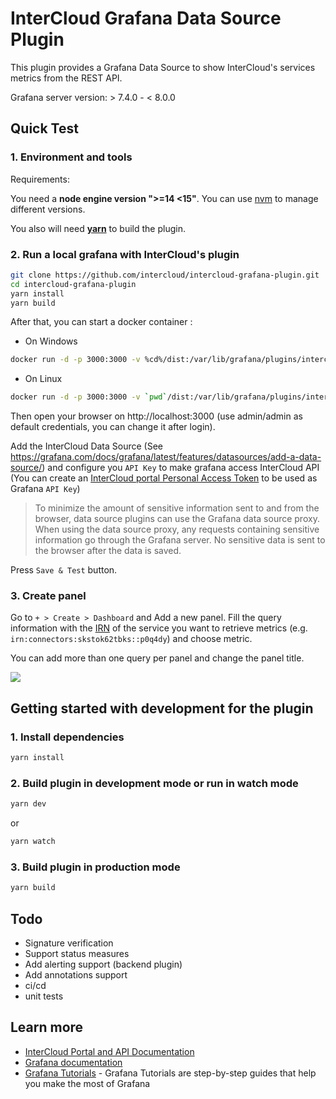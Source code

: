 # InterCloud Grafana Data Source Plugin

This plugin provides a Grafana Data Source to show InterCloud's services metrics from the REST API.

Grafana server version: > 7.4.0 - < 8.0.0

## Quick Test

### 1. Environment and tools

Requirements:

You need a **node engine version ">=14 <15"**.
You can use [nvm](https://github.com/nvm-sh/nvm) to manage different versions.

You also will need **[yarn](https://yarnpkg.com/)** to build the plugin.

### 2. Run a local grafana with InterCloud's plugin

```BASH
git clone https://github.com/intercloud/intercloud-grafana-plugin.git
cd intercloud-grafana-plugin
yarn install
yarn build
```

After that, you can start a docker container :

* On Windows
```BASH
docker run -d -p 3000:3000 -v %cd%/dist:/var/lib/grafana/plugins/intercloud --name=grafana grafana/grafana:7.4.0
```

* On Linux
```BASH
docker run -d -p 3000:3000 -v `pwd`/dist:/var/lib/grafana/plugins/intercloud --name=grafana grafana/grafana:7.4.0
```


Then open your browser on http://localhost:3000 (use admin/admin as default credentials, you can change it after login).

Add the InterCloud Data Source (See https://grafana.com/docs/grafana/latest/features/datasources/add-a-data-source/) and configure you `API Key` to make grafana access InterCloud API (You can create an [InterCloud portal Personal Access Token](https://doc.intercloud.io/api-howtos/authentication/personal-access-token/) to be used as Grafana `API Key`)

> To minimize the amount of sensitive information sent to and from the browser, data source plugins can use the Grafana data source proxy. When using the data source proxy, any requests containing sensitive information go through the Grafana server. No sensitive data is sent to the browser after the data is saved.

Press `Save & Test` button.

### 3. Create panel

Go to `+ > Create > Dashboard` and Add a new panel.
Fill the query information with the [IRN](https://doc.intercloud.io/api-howtos/metrics/) of the service you want to retrieve metrics (e.g. `irn:connectors:skstok62tbks::p0q4dy`) and choose metric.

You can add more than one query per panel and change the panel title.

![](assets/panel.png)

## Getting started with development for the plugin

### 1. Install dependencies

```BASH
yarn install
```

### 2. Build plugin in development mode or run in watch mode

```BASH
yarn dev
```

or

```BASH
yarn watch
```

### 3. Build plugin in production mode

```BASH
yarn build
```

## Todo

- Signature verification
- Support status measures
- Add alerting support (backend plugin)
- Add annotations support
- ci/cd
- unit tests

## Learn more

- [InterCloud Portal and API Documentation](https://doc.intercloud.io)
- [Grafana documentation](https://grafana.com/docs/)
- [Grafana Tutorials](https://grafana.com/tutorials/) - Grafana Tutorials are step-by-step guides that help you make the most of Grafana

